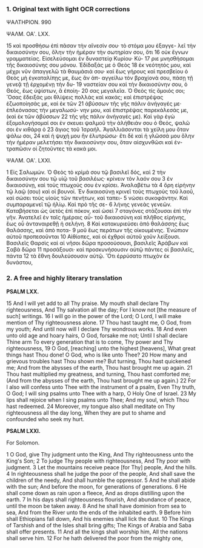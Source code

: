 ### 1. Original text with light OCR corrections

ΨΑΛΤΗΡΙΟΝ. 990

ΨΑΛΜ. ΟΑʹ. LXX.

15 καὶ προσθήσω ἐπὶ πᾶσαν τὴν αἴνεσίν σου· τὸ στόμα μου ἐξαγγε-
λεῖ τὴν δικαιοσύνην σου, ὅλην τὴν ἡμέραν τὴν σωτηρίαν σου, ὅτι
16 οὐκ ἔγνων γραμματείας. Εἰσελεύσομαι ἐν δυναστείᾳ Κυρίου· Κύ-
17 ριε μνησθήσομαι τῆς δικαιοσύνης σου μόνου. Ἐδίδαξάς με ὁ Θεὸς
18 ἐκ νεότητός μου, καὶ μέχρι νῦν ἀπαγγελῶ τὰ θαυμάσιά σου· καὶ
ἕως γήρους καὶ πρεσβείου ὁ Θεὸς μὴ ἐγκαταλίπῃς με, ἕως ἂν ἀπ-
αγγείλω τὸν βραχίονά σου, πάσῃ τῇ γενεᾷ τῇ ἐρχομένῃ τὴν δυ-
19 ναστείαν σου καὶ τὴν δικαιοσύνην σου, ὁ Θεός, ἕως ὑψίστων, ἃ ἐποίη-
20 σας μεγαλεῖα. Ὁ Θεὸς τίς ὅμοιός σοι; Ὅσας ἔδειξάς μοι θλίψεις
πολλὰς καὶ κακάς; καὶ ἐπιστρέψας ἐζωοποίησάς με, καὶ ἐκ τῶν
21 ἀβύσσων τῆς γῆς πάλιν ἀνήγαγές με· ἐπλεόνασας τὴν μεγαλωσύ-
νην μου, καὶ ἐπιστρέψας παρεκάλεσάς με, (καὶ ἐκ τῶν ἀβύσσων
22 τῆς γῆς πάλιν ἀνήγαγές με). Καὶ γὰρ ἐγὼ ἐξομολογήσομαί σοι ἐν
σκευει ψαλμοῦ τὴν ἀλήθειάν σου ὁ Θεός, ψαλῶ σοι ἐν κιθάρᾳ ὁ
23 ἅγιος τοῦ Ἰσραήλ. Ἀγαλλιάσονται τὰ χείλη μου ὅταν ψάλω σοι,
24 καὶ ἡ ψυχή μου ἣν ἐλυτρώσω· ἔτι δὲ καὶ ἡ γλῶσσά μου ὅλην τὴν
ἡμέραν μελετήσει τὴν δικαιοσύνην σου, ὅταν αἰσχυνθῶσι καὶ ἐν-
τραπῶσιν οἱ ζητοῦντες τὰ κακά μοι.

ΨΑΛΜ. ΟΑʹ. LXXI.

1 Εἰς Σαλωμών. Ὁ Θεὸς τὸ κρίμά σου τῷ βασιλεῖ δός, καὶ
2 τὴν δικαιοσύνην σου τῷ υἱῷ τοῦ βασιλέως· κρίνειν τὸν λαόν σου
3 ἐν δικαιοσύνῃ, καὶ τοὺς πτωχούς σου ἐν κρίσει. Ἀναλαβέτω τὰ
4 ὄρη εἰρήνην τῷ λαῷ (σου) καὶ οἱ βουνοί. Ἐν δικαιοσύνῃ κρινεῖ τοὺς
πτωχοὺς τοῦ λαοῦ, καὶ σώσει τοὺς υἱοὺς τῶν πενήτων, καὶ ταπει-
5 νώσει συκοφάντην. Καὶ συμπαραμενεῖ τῷ ἡλίῳ. Καὶ πρὸ τῆς σε-
6 λήνης γενεὰς γενεῶν. Καταβήσεται ὡς ὑετὸς ἐπὶ πόκον, καὶ ὡσεὶ
7 σταγόνες στάζουσαι ἐπὶ τὴν γῆν. Ἀνατελεῖ ἐν ταῖς ἡμέραις αὖ-
τοῦ δικαιοσύνη καὶ πλῆθος εἰρήνης, ἕως οὗ ἀνταναιρεθῇ ἡ σελήνη.
8 Καὶ κατακυριεύσει ἀπὸ θαλάσσης ἕως θαλάσσης, καὶ ἀπὸ ποτα-
9 μοῦ ἕως περάτων τῆς οἰκουμένης. Ἐνώπιον αὐτοῦ προπεσοῦνται
10 Αἰθίοπες, καὶ οἱ ἐχθροὶ αὐτοῦ χοῦν λείξουσι. Βασιλεῖς Θαρσὶς καὶ
αἱ νῆσοι δῶρα προσούσουσι, βασιλεῖς Ἀράβων καὶ Σαβὰ δῶρα
11 προσάξουσι· καὶ προσκυνήσουσιν αὐτῷ πάντες οἱ βασιλεῖς, πάντα
12 τὰ ἔθνη δουλεύσουσιν αὐτῷ. Ὅτι ἐρρύσατο πτωχὸν ἐκ δυνάστου,

### 2. A free and highly literary translation

**PSALM LXX.**

15 And I will yet add to all Thy praise. My mouth shall declare Thy righteousness,
And Thy salvation all the day;
For I know not [the measure of such] writings.
16 I will go in the power of the Lord;
O Lord, I will make mention of Thy righteousness alone.
17 Thou hast taught me, O God, from my youth;
And until now will I declare Thy wondrous works.
18 And even unto old age and hoary hairs, O God, forsake me not;
Until I shall declare Thine arm
To every generation that is to come,
Thy power and Thy righteousness,
19 O God, [reaching] unto the highest [heavens],
What great things hast Thou done!
O God, who is like unto Thee?
20 How many and grievous troubles hast Thou shown me?
But turning, Thou hast quickened me;
And from the abysses of the earth, Thou hast brought me up again.
21 Thou hast multiplied my greatness, and turning, Thou hast comforted me;
(And from the abysses of the earth, Thou hast brought me up again.)
22 For I also will confess unto Thee with the instrument of a psalm,
Even Thy truth, O God;
I will sing psalms unto Thee with a harp, O Holy One of Israel.
23 My lips shall rejoice when I sing psalms unto Thee;
And my soul, which Thou hast redeemed.
24 Moreover, my tongue also shall meditate on Thy righteousness all the day long,
When they are put to shame and confounded who seek my hurt.

**PSALM LXXI.**

For Solomon.

1 O God, give Thy judgment unto the King,
And Thy righteousness unto the King's Son;
2 To judge Thy people with righteousness,
And Thy poor with judgment.
3 Let the mountains receive peace [for Thy] people,
And the hills.
4 In righteousness shall he judge the poor of the people,
And shall save the children of the needy,
And shall humble the oppressor.
5 And he shall abide with the sun;
And before the moon, for generations of generations.
6 He shall come down as rain upon a fleece,
And as drops distilling upon the earth.
7 In his days shall righteousness flourish,
And abundance of peace, until the moon be taken away.
8 And he shall have dominion from sea to sea,
And from the River unto the ends of the inhabited earth.
9 Before him shall Ethiopians fall down,
And his enemies shall lick the dust.
10 The Kings of Tarshish and of the Isles shall bring gifts;
The Kings of Arabia and Saba shall offer presents.
11 And all the kings shall worship him,
All the nations shall serve him.
12 For he hath delivered the poor from the mighty one,